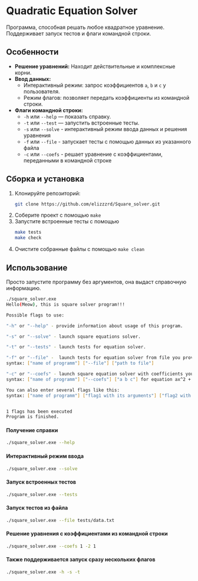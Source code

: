 # Quadratic Equation Solver

Программа, способная решать любое квадратное уравнение. 
Поддерживает запуск тестов и флаги командной строки.



## Особенности

*   **Решение уравнений:** Находит действительные и комплексные корни.
*   **Ввод данных:**
    *   Интерактивный режим: запрос коэффициентов `a`, `b` и `c` у пользователя.
    *   Режим флагов: позволяет передать коэффициенты из командной строки.
*   **Флаги командной строки:**
    *   `-h` или `--help` — показать справку.
    *   `-t` или `--test` — запустить встроенные тесты.
    *   `-s` или `--solve` - интерактивный режим ввода данных и решения уравнения
    *   `-f` или `--file` - запускает тесты с помощью данных из указанного файла
    *   `-с` или `--coefs` - решает уравнение с коэффициентами, переданными в командной строке

##  Сборка и установка

1.  Клонируйте репозиторий:
    ````bash
    git clone https://github.com/elizzzrd/Square_solver.git
    ````
2. Соберите проект с помощью `make`
3. Запустите встроенные тесты с помощью
    ```bash
    make tests
    make check
    ```
4. Очистите собранные файлы с помощью `make clean`


##  Использование

Просто запустите программу без аргументов, она выдаст справочную информацию.
```bash
./square_solver.exe
Hello(Meow), this is square solver program!!!

Possible flags to use:

"-h" or "--help" - provide information about usage of this program.

"-s" or "--solve" - launch square equations solver.

"-t" or "--tests" - launch tests for equation solver.

"-f" or "--file" -  launch tests for equation solver from file you provide.
syntax: ["name of programm"] ["--file"] ["path to file"]

"-c" or "--coefs" - launch square equation solver with coefficients you enter.
syntax: ["name of programm"] ["--coefs"] ["a b c"] for equation ax^2 + bx + c = 0

You can also enter several flags like this:
syntax: ["name of programm"] ["flag1 with its arguments"] ["flag2 with its arguments"] and so on...


1 flags has been executed
Program is finished.
```


#### Получение справки
```bash
./square_solver.exe --help
```

#### Интерактивный режим ввода
```bash
./square_solver.exe --solve
```
#### Запуск встроенных тестов
```bash
./square_solver.exe --tests
```

#### Запуск тестов из файла
```bash
./square_solver.exe --file tests/data.txt
```

#### Решение уравнения с коэффициентами из командной строки
```bash
./square_solver.exe --coefs 1 -2 1
```

#### Также поддерживается запуск сразу нескольких флагов
```bash
./square_solver.exe -h -s -t
```
